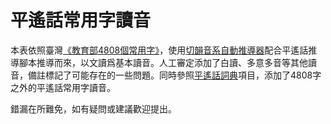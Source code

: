 # 平遙話常用字讀音

本表依照臺灣[《教育部4808個常用字》](https://ws.moe.edu.tw/001/Upload/6/relfile/6490/38921/d190213c-7af8-45bf-b70e-48b4469aad72.pdf)，使用[切韻音系自動推導器](https://nk2028.shn.hk/qieyun-autoderiver/)配合平遙話推導腳本推導而來，以文讀爲基本讀音。人工審定添加了白讀、多意多音等其他讀音，備註標記了可能存在的一些問題。同時參照[平遙話詞典](https://github.com/JinyuWorld/dict-pingyao)項目，添加了4808字之外的平遙話常用字讀音。

錯漏在所難免，如有疑問或建議歡迎提出。
